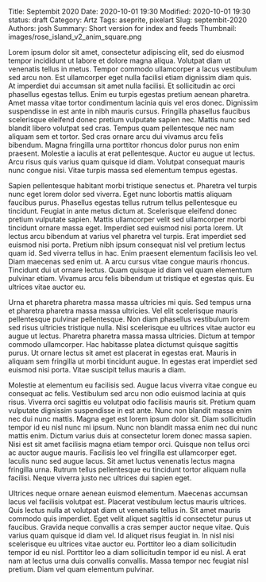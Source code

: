 Title: Septembit 2020
Date: 2020-10-01 19:30
Modified: 2020-10-01 19:30
status: draft
Category: Artz
Tags: aseprite, pixelart
Slug: septembit-2020
Authors: josh
Summary: Short version for index and feeds
Thumbnail: images/rose_island_v2_anim_square.png


Lorem ipsum dolor sit amet, consectetur adipiscing elit, sed do eiusmod tempor incididunt ut labore et dolore magna aliqua. Volutpat diam ut venenatis tellus in metus. Tempor commodo ullamcorper a lacus vestibulum sed arcu non. Est ullamcorper eget nulla facilisi etiam dignissim diam quis. At imperdiet dui accumsan sit amet nulla facilisi. Et sollicitudin ac orci phasellus egestas tellus. Enim eu turpis egestas pretium aenean pharetra. Amet massa vitae tortor condimentum lacinia quis vel eros donec. Dignissim suspendisse in est ante in nibh mauris cursus. Fringilla phasellus faucibus scelerisque eleifend donec pretium vulputate sapien nec. Mattis nunc sed blandit libero volutpat sed cras. Tempus quam pellentesque nec nam aliquam sem et tortor. Sed cras ornare arcu dui vivamus arcu felis bibendum. Magna fringilla urna porttitor rhoncus dolor purus non enim praesent. Molestie a iaculis at erat pellentesque. Auctor eu augue ut lectus. Arcu risus quis varius quam quisque id diam. Volutpat consequat mauris nunc congue nisi. Vitae turpis massa sed elementum tempus egestas.

Sapien pellentesque habitant morbi tristique senectus et. Pharetra vel turpis nunc eget lorem dolor sed viverra. Eget nunc lobortis mattis aliquam faucibus purus. Phasellus egestas tellus rutrum tellus pellentesque eu tincidunt. Feugiat in ante metus dictum at. Scelerisque eleifend donec pretium vulputate sapien. Mattis ullamcorper velit sed ullamcorper morbi tincidunt ornare massa eget. Imperdiet sed euismod nisi porta lorem. Ut lectus arcu bibendum at varius vel pharetra vel turpis. Erat imperdiet sed euismod nisi porta. Pretium nibh ipsum consequat nisl vel pretium lectus quam id. Sed viverra tellus in hac. Enim praesent elementum facilisis leo vel. Diam maecenas sed enim ut. A arcu cursus vitae congue mauris rhoncus. Tincidunt dui ut ornare lectus. Quam quisque id diam vel quam elementum pulvinar etiam. Vivamus arcu felis bibendum ut tristique et egestas quis. Eu ultrices vitae auctor eu.

Urna et pharetra pharetra massa massa ultricies mi quis. Sed tempus urna et pharetra pharetra massa massa ultricies. Vel elit scelerisque mauris pellentesque pulvinar pellentesque. Non diam phasellus vestibulum lorem sed risus ultricies tristique nulla. Nisi scelerisque eu ultrices vitae auctor eu augue ut lectus. Pharetra pharetra massa massa ultricies. Dictum at tempor commodo ullamcorper. Hac habitasse platea dictumst quisque sagittis purus. Ut ornare lectus sit amet est placerat in egestas erat. Mauris in aliquam sem fringilla ut morbi tincidunt augue. In egestas erat imperdiet sed euismod nisi porta. Vitae suscipit tellus mauris a diam.

Molestie at elementum eu facilisis sed. Augue lacus viverra vitae congue eu consequat ac felis. Vestibulum sed arcu non odio euismod lacinia at quis risus. Viverra orci sagittis eu volutpat odio facilisis mauris sit. Pretium quam vulputate dignissim suspendisse in est ante. Nunc non blandit massa enim nec dui nunc mattis. Magna eget est lorem ipsum dolor sit. Diam sollicitudin tempor id eu nisl nunc mi ipsum. Nunc non blandit massa enim nec dui nunc mattis enim. Dictum varius duis at consectetur lorem donec massa sapien. Nisi est sit amet facilisis magna etiam tempor orci. Quisque non tellus orci ac auctor augue mauris. Facilisis leo vel fringilla est ullamcorper eget. Iaculis nunc sed augue lacus. Sit amet luctus venenatis lectus magna fringilla urna. Rutrum tellus pellentesque eu tincidunt tortor aliquam nulla facilisi. Neque viverra justo nec ultrices dui sapien eget.

Ultrices neque ornare aenean euismod elementum. Maecenas accumsan lacus vel facilisis volutpat est. Placerat vestibulum lectus mauris ultrices. Quis lectus nulla at volutpat diam ut venenatis tellus in. Sit amet mauris commodo quis imperdiet. Eget velit aliquet sagittis id consectetur purus ut faucibus. Gravida neque convallis a cras semper auctor neque vitae. Quis varius quam quisque id diam vel. Id aliquet risus feugiat in. In nisl nisi scelerisque eu ultrices vitae auctor eu. Porttitor leo a diam sollicitudin tempor id eu nisl. Porttitor leo a diam sollicitudin tempor id eu nisl. A erat nam at lectus urna duis convallis convallis. Massa tempor nec feugiat nisl pretium. Diam vel quam elementum pulvinar.